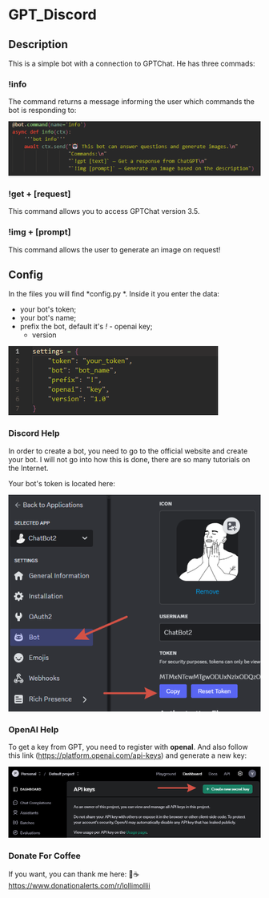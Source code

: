# GPT_Discord

## Description
This is a simple bot with a connection to GPTChat.
He has three commads:

### !info 

The command returns a message informing the user which commands the bot is responding to:

![alt text](https://github.com/YuioiuY/GPT_Discord/blob/main/resgit/info.png)

### !get + [request]

This command allows you to access GPTChat version 3.5.

### !img + [prompt]

This command allows the user to generate an image on request!

## Config

In the files you will find *config.py *. Inside it you enter the data:
 - your bot's token;
  - your bot's name;
   - prefix the bot, default it's *!*
    - openai key;
     - version

![alt text](https://github.com/YuioiuY/GPT_Discord/blob/main/resgit/config.png)

### Discord Help

In order to create a bot, you need to go to the official website and create your bot. I will not go into how this is done, there are so many tutorials on the Internet.

Your bot's token is located here:

![alt text](https://github.com/YuioiuY/GPT_Discord/blob/main/resgit/bh.png)

### OpenAI Help

To get a key from GPT, you need to register with **openal**. And also follow this link (https://platform.openai.com/api-keys) and generate a new key:

![alt text](https://github.com/YuioiuY/GPT_Discord/blob/main/resgit/oh.png)

### Donate For Сoffee
If you want, you can thank me here:
💸☕ https://www.donationalerts.com/r/lollimollii